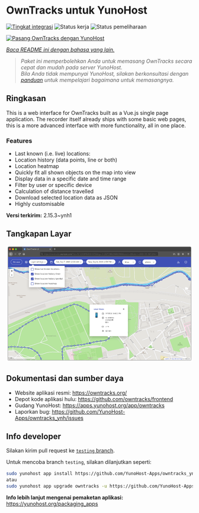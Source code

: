 <!--
N.B.: README ini dibuat secara otomatis oleh <https://github.com/YunoHost/apps/tree/master/tools/readme_generator>
Ini TIDAK boleh diedit dengan tangan.
-->

# OwnTracks untuk YunoHost

[![Tingkat integrasi](https://apps.yunohost.org/badge/integration/owntracks)](https://ci-apps.yunohost.org/ci/apps/owntracks/)
![Status kerja](https://apps.yunohost.org/badge/state/owntracks)
![Status pemeliharaan](https://apps.yunohost.org/badge/maintained/owntracks)

[![Pasang OwnTracks dengan YunoHost](https://install-app.yunohost.org/install-with-yunohost.svg)](https://install-app.yunohost.org/?app=owntracks)

*[Baca README ini dengan bahasa yang lain.](./ALL_README.md)*

> *Paket ini memperbolehkan Anda untuk memasang OwnTracks secara cepat dan mudah pada server YunoHost.*  
> *Bila Anda tidak mempunyai YunoHost, silakan berkonsultasi dengan [panduan](https://yunohost.org/install) untuk mempelajari bagaimana untuk memasangnya.*

## Ringkasan

This is a web interface for OwnTracks built as a Vue.js single page application. The recorder itself already ships with some basic web pages, this is a more advanced interface with more functionality, all in one place.

### Features

- Last known (i.e. live) locations:
- Location history (data points, line or both)
- Location heatmap
- Quickly fit all shown objects on the map into view
- Display data in a specific date and time range
- Filter by user or specific device
- Calculation of distance travelled
- Download selected location data as JSON
- Highly customisable


**Versi terkirim:** 2.15.3~ynh1

## Tangkapan Layar

![Tangkapan Layar pada OwnTracks](./doc/screenshots/screenshot.png)

## Dokumentasi dan sumber daya

- Website aplikasi resmi: <https://owntracks.org/>
- Depot kode aplikasi hulu: <https://github.com/owntracks/frontend>
- Gudang YunoHost: <https://apps.yunohost.org/app/owntracks>
- Laporkan bug: <https://github.com/YunoHost-Apps/owntracks_ynh/issues>

## Info developer

Silakan kirim pull request ke [`testing` branch](https://github.com/YunoHost-Apps/owntracks_ynh/tree/testing).

Untuk mencoba branch `testing`, silakan dilanjutkan seperti:

```bash
sudo yunohost app install https://github.com/YunoHost-Apps/owntracks_ynh/tree/testing --debug
atau
sudo yunohost app upgrade owntracks -u https://github.com/YunoHost-Apps/owntracks_ynh/tree/testing --debug
```

**Info lebih lanjut mengenai pemaketan aplikasi:** <https://yunohost.org/packaging_apps>
